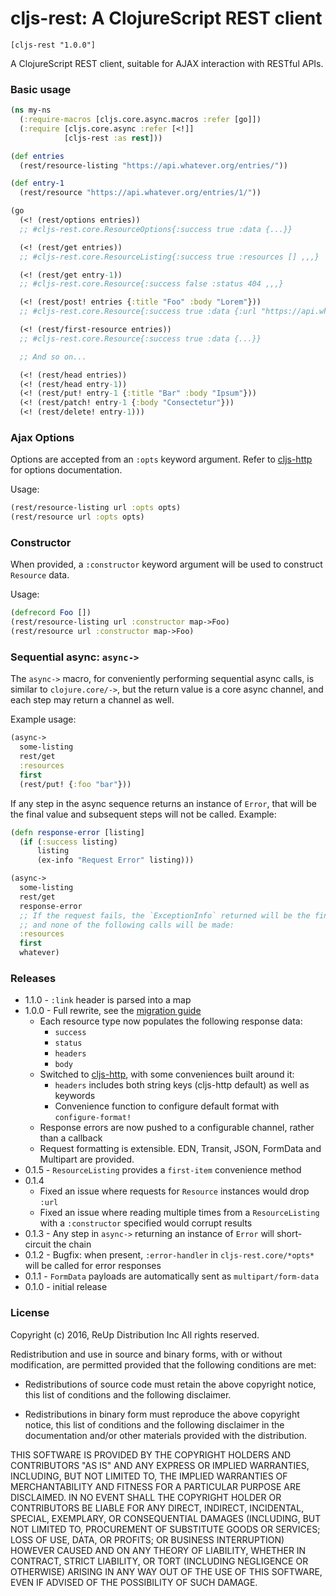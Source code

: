 # cljs-rest: A ClojureScript REST client

`[cljs-rest "1.0.0"]`

A ClojureScript REST client, suitable for AJAX interaction with RESTful APIs.

### Basic usage

```clojure
(ns my-ns
  (:require-macros [cljs.core.async.macros :refer [go]])
  (:require [cljs.core.async :refer [<!]]
            [cljs-rest :as rest]))

(def entries
  (rest/resource-listing "https://api.whatever.org/entries/"))

(def entry-1
  (rest/resource "https://api.whatever.org/entries/1/"))

(go
  (<! (rest/options entries))
  ;; #cljs-rest.core.ResourceOptions{:success true :data {...}}

  (<! (rest/get entries))
  ;; #cljs-rest.core.ResourceListing{:success true :resources [] ,,,}

  (<! (rest/get entry-1))
  ;; #cljs-rest.core.Resource{:success false :status 404 ,,,}

  (<! (rest/post! entries {:title "Foo" :body "Lorem"}))
  ;; #cljs-rest.core.Resource{:success true :data {:url "https://api.whatever.org/entries/1/" :title "Foo"} ...}

  (<! (rest/first-resource entries))
  ;; #cljs-rest.core.Resource{:success true :data {...}}

  ;; And so on...

  (<! (rest/head entries))
  (<! (rest/head entry-1))
  (<! (rest/put! entry-1 {:title "Bar" :body "Ipsum"}))
  (<! (rest/patch! entry-1 {:body "Consectetur"}))
  (<! (rest/delete! entry-1)))
```

### Ajax Options

Options are accepted from an `:opts` keyword argument. Refer to [cljs-http](https://github.com/r0man/cljs-http) for options documentation.

Usage:

```clojure
(rest/resource-listing url :opts opts)
(rest/resource url :opts opts)
```

### Constructor

When provided, a `:constructor` keyword argument will be used to construct `Resource` data.

Usage:

```clojure
(defrecord Foo [])
(rest/resource-listing url :constructor map->Foo)
(rest/resource url :constructor map->Foo)
```

### Sequential async: `async->`

The `async->` macro, for conveniently performing sequential async calls, is similar to `clojure.core/->`, but the return value is a core async channel, and each step may return a channel as well.

Example usage:

```clojure
(async->
  some-listing
  rest/get
  :resources
  first
  (rest/put! {:foo "bar"}))
```

If any step in the async sequence returns an instance of `Error`, that will be the final value and subsequent steps will not  be called. Example:

```clojure
(defn response-error [listing]
  (if (:success listing)
      listing
      (ex-info "Request Error" listing)))

(async->
  some-listing
  rest/get
  response-error
  ;; If the request fails, the `ExceptionInfo` returned will be the final value,
  ;; and none of the following calls will be made:
  :resources
  first
  whatever)
```

### Releases

- 1.1.0 - `:link` header is parsed into a map
- 1.0.0 - Full rewrite, see the [migration guide](docs/migration_guide_1.0.0.md)
    - Each resource type now populates the following response data:
        - `success`
        - `status`
        - `headers`
        - `body`
    - Switched to [cljs-http](https://github.com/r0man/cljs-http), with some conveniences built around it:
        - `headers` includes both string keys (cljs-http default) as well as keywords
        - Convenience function to configure default format with `configure-format!`
    - Response errors are now pushed to a configurable channel, rather than a callback
    - Request formatting is extensible. EDN, Transit, JSON, FormData and Multipart are provided.
- 0.1.5 - `ResourceListing` provides a `first-item` convenience method
- 0.1.4
    - Fixed an issue where requests for `Resource` instances would drop `:url`
    - Fixed an issue where reading multiple times from a `ResourceListing` with a `:constructor` specified would corrupt results
- 0.1.3 - Any step in `async->` returning an instance of `Error` will short-circuit the chain
- 0.1.2 - Bugfix: when present, `:error-handler` in `cljs-rest.core/*opts*` will be called for error responses
- 0.1.1 - `FormData` payloads are automatically sent as `multipart/form-data`
- 0.1.0 - initial release

### License

Copyright (c) 2016, ReUp Distribution Inc
All rights reserved.

Redistribution and use in source and binary forms, with or without
modification, are permitted provided that the following conditions are met:

* Redistributions of source code must retain the above copyright notice, this
  list of conditions and the following disclaimer.

* Redistributions in binary form must reproduce the above copyright notice,
  this list of conditions and the following disclaimer in the documentation
  and/or other materials provided with the distribution.

THIS SOFTWARE IS PROVIDED BY THE COPYRIGHT HOLDERS AND CONTRIBUTORS "AS IS"
AND ANY EXPRESS OR IMPLIED WARRANTIES, INCLUDING, BUT NOT LIMITED TO, THE
IMPLIED WARRANTIES OF MERCHANTABILITY AND FITNESS FOR A PARTICULAR PURPOSE ARE
DISCLAIMED. IN NO EVENT SHALL THE COPYRIGHT HOLDER OR CONTRIBUTORS BE LIABLE
FOR ANY DIRECT, INDIRECT, INCIDENTAL, SPECIAL, EXEMPLARY, OR CONSEQUENTIAL
DAMAGES (INCLUDING, BUT NOT LIMITED TO, PROCUREMENT OF SUBSTITUTE GOODS OR
SERVICES; LOSS OF USE, DATA, OR PROFITS; OR BUSINESS INTERRUPTION) HOWEVER
CAUSED AND ON ANY THEORY OF LIABILITY, WHETHER IN CONTRACT, STRICT LIABILITY,
OR TORT (INCLUDING NEGLIGENCE OR OTHERWISE) ARISING IN ANY WAY OUT OF THE USE
OF THIS SOFTWARE, EVEN IF ADVISED OF THE POSSIBILITY OF SUCH DAMAGE.

